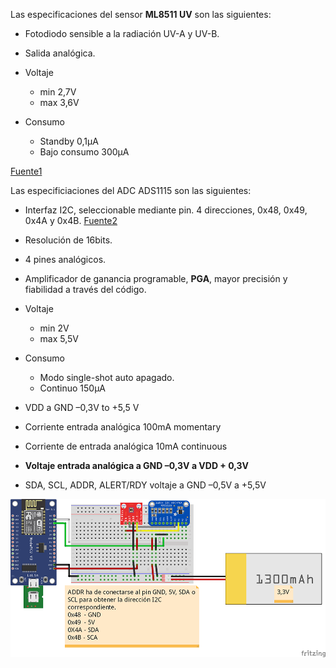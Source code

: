 Las especificaciones del sensor **ML8511 UV** son las siguientes:

- Fotodiodo sensible a la radiación UV-A y UV-B.
- Salida analógica.

- Voltaje  
  - min 2,7V
  - max 3,6V

- Consumo
  - Standby 0,1µA
  - Bajo consumo 300µA
  
[Fuente1](https://learn.sparkfun.com/tutorials/ml8511-uv-sensor-hookup-guide/all)
  
Las especificiaciones del ADC ADS1115 son las siguientes:

- Interfaz I2C, seleccionable mediante pin. 4 direcciones, 0x48, 0x49, 0x4A y 0x4B. [Fuente2](https://programarfacil.com/blog/arduino-blog/ads1115-convertidor-analogico-digital-adc-arduino-esp8266/)
- Resolución de 16bits.
- 4 pines analógicos.
- Amplificador de ganancia programable, **PGA**, mayor precisión y fiabilidad a través del código.
- Voltaje
  - min 2V
  - max 5,5V
- Consumo
  - Modo single-shot auto apagado.
  - Continuo 150µA
  
- VDD a GND –0,3V to +5,5 V
- Corriente entrada analógica 100mA momentary 
- Corriente de entrada analógica 10mA continuous

- **Voltaje entrada analógica  a GND –0,3V a VDD + 0,3V**
- SDA, SCL, ADDR, ALERT/RDY voltaje a GND –0,5V a +5,5V

 ![alt text](https://github.com/RaulMallorca/Estacion_metereologica/blob/master/Sensores/ML8511_ADS1115ADC/ADS1115_ADC.png)
 
 

